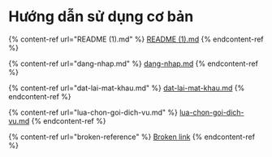 # Hướng dẫn sử dụng cơ bản

{% content-ref url="README (1).md" %}
[README (1).md](<README (1).md>)
{% endcontent-ref %}

{% content-ref url="dang-nhap.md" %}
[dang-nhap.md](dang-nhap.md)
{% endcontent-ref %}

{% content-ref url="dat-lai-mat-khau.md" %}
[dat-lai-mat-khau.md](dat-lai-mat-khau.md)
{% endcontent-ref %}

{% content-ref url="lua-chon-goi-dich-vu.md" %}
[lua-chon-goi-dich-vu.md](lua-chon-goi-dich-vu.md)
{% endcontent-ref %}

{% content-ref url="broken-reference" %}
[Broken link](broken-reference)
{% endcontent-ref %}
